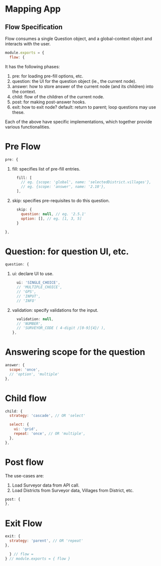 <h1>Mapping App</h1>
<h2>Flow Specification</h2>

Flow consumes a single Question object, and a global-context object and interacts with the user.  

```js
module.exports = {
  flow: {
```    

It has the following phases:

1. pre:  for loading pre-fill options, etc.
1. question:  the UI for the question object (ie., the current node).
1. answer: how to store answer of the current node (and its children) into the context.
1. child:  flow of the children of the current node.
1. post: for making post-answer hooks.
1. exit:  how to exit node?  default:  return to parent;  loop questions may use these.

Each of the above have specific implementations, which together provide various functionalities.

# Pre Flow

```js
pre: {
```

1. fill: specifies list of pre-fill entries.

   ```js
     fill: [
       // eg. {scope: 'global', name: 'selectedDistrict.villages'},
       // eg. {scope: 'answer', name: '2.10'},
     ],
   ```

2. skip:  specifies pre-requisites to do this question.
   ```js
     skip: {
       question: null, // eg. '2.5.1'
       option: [], // eg. [1, 3, 5]
     }
   ```

```js
},
```

# Question: for question UI, etc.

```js
question: {
```

1. ui:  declare UI to use.
   ```js
     ui: 'SINGLE_CHOICE',
     // 'MULTIPLE_CHOICE',
     // 'GPS',
     // 'INPUT',
     // 'INFO'
   ```
2. validation: specify validations for the input.
   ```js
     validation: null,
     // 'NUMBER',
     // 'SURVEYOR_CODE ( 4-digit /[0-9]{4}/ ),
   },
   ```

# Answering scope for the question

```js
answer: {
  scope: 'once',
  // 'option', 'multiple'
},
```

# Child flow

```js
child: {
  strategy: 'cascade', // OR 'select'

  select: {
    ui: 'grid',
    repeat: 'once', // OR 'multiple',
  },
},
```

# Post flow

The use-cases are:

1. Load Surveyor data from API call.
2. Load Districts from Surveyor data, Villages from District, etc.

```js
post: {
},
```

# Exit Flow

```js
exit: {
  strategy: 'parent', // OR 'repeat'
},
```

```js
  } // flow =
} // module.exports = { flow }
```

